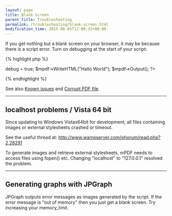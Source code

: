 ```yaml
---
layout: page
title: Blank screen
parent_title: Troubleshooting
permalink: /troubleshooting/blank-screen.html
modification_time: 2015-08-05T12:00:32+00:00
---
```


<p>If you get nothing but a blank screen on your browser, it may be because there is a script error. Turn on debugging at the start of your script:</p>

{% highlight php %}
<?php

<?php

include("../mpdf.php");

$mpdf=new mPDF();

$mpdf->debug = true;

$mpdf->WriteHTML("Hallo World");

$mpdf->Output();

?>
{% endhighlight %}

<p>See also <a href="{{ "/troubleshooting/known-issues.html" | prepend: site.baseurl }}">Known issues</a> and <a href="{{ "/troubleshooting/corrupt-pdf-file.html" | prepend: site.baseurl }}">Corrupt PDF file</a>.</p>
<hr />

## localhost problems / Vista 64 bit

<p>Since updating to Windows Vistax64bit for development, all files containing images or external stylesheets crashed or timeout.</p>
<p>See the useful thread at: <a href="http://www.wampserver.com/phorum/read.php?2,28291" target="_blank">http://www.wampserver.com/phorum/read.php?2,28291</a></p>
<p>To generate images and retrieve external stylesheets, mPDF needs to access files using fopen() etc. Changing "localhost" to "127.0.0.1" resolved the problem.</p>
<hr />

## Generating graphs with JPGraph

<p>JPGraph outputs error messages as images generated by the script. If the error message is "out of memory" then you just get a blank screen. Try increasing your memory_limit.</p>
